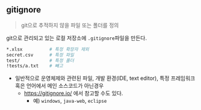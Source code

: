 ## gitignore

> git으로 추적하지 않을 파일 또는 폴더를 정의

git으로 관리되고 있는 로컬 저장소에 `.gitignore`파일을 만든다.

```bash
*.xlsx			# 특정 확장자 제외
secret.csv		# 특정 파일
test/			# 특정 폴더
!tests/a.txt	# 빼고
```

* 일반적으로 운영체제와 관련된 파일, 개발 환경(IDE, text editor), 특정 프레임워크 혹은 언어에서 메인 소스코드가 아닌경우
  * https://gitignore.io/ 에서 참고할 수도 있다.
    * 예) `windows`,  `java-web`, `eclipse`

